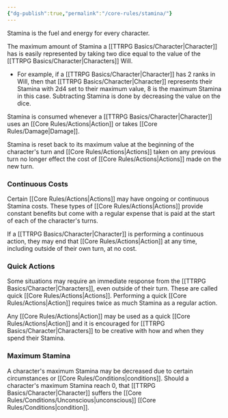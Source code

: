 ```yaml
---
{"dg-publish":true,"permalink":"/core-rules/stamina/"}
---
```


Stamina is the fuel and energy for every character. 

The maximum amount of Stamina a [[TTRPG Basics/Character\|Character]] has is easily represented by taking two dice equal to the value of the [[TTRPG Basics/Character\|Characters]] Will.
- For example, if a [[TTRPG Basics/Character\|Character]] has 2 ranks in Will, then that [[TTRPG Basics/Character\|Character]] represents their Stamina with 2d4 set to their maximum value, 8 is the maximum Stamina in this case. Subtracting Stamina is done by decreasing the value on the dice.

Stamina is consumed whenever a [[TTRPG Basics/Character\|Character]] uses an [[Core Rules/Actions\|Action]] or takes [[Core Rules/Damage\|Damage]].

Stamina is reset back to its maximum value at the beginning of the character's turn and [[Core Rules/Actions\|Actions]] taken on any previous turn no longer effect the cost of [[Core Rules/Actions\|Actions]] made on the new turn.

### Continuous Costs
Certain [[Core Rules/Actions\|Actions]] may have ongoing or continuous Stamina costs. These types of [[Core Rules/Actions\|Actions]] provide constant benefits but come with a regular expense that is paid at the start of each of the character's turns.

If a [[TTRPG Basics/Character\|Character]] is performing a continuous action, they may end that [[Core Rules/Actions\|Action]] at any time, including outside of their own turn, at no cost.

### Quick Actions
Some situations may require an immediate response from the [[TTRPG Basics/Character\|Characters]], even outside of their turn. These are called quick [[Core Rules/Actions\|Actions]]. Performing a quick [[Core Rules/Actions\|Action]] requires twice as much Stamina as a regular action.

Any [[Core Rules/Actions\|Action]] may be used as a quick [[Core Rules/Actions\|Action]] and it is encouraged for [[TTRPG Basics/Character\|Characters]] to be creative with how and when they spend their Stamina.

### Maximum Stamina
A character's maximum Stamina may be decreased due to certain circumstances or [[Core Rules/Conditions\|conditions]]. Should a character's maximum Stamina reach 0, that [[TTRPG Basics/Character\|Character]] suffers the [[Core Rules/Conditions/Unconscious\|unconscious]] [[Core Rules/Conditions\|condition]].